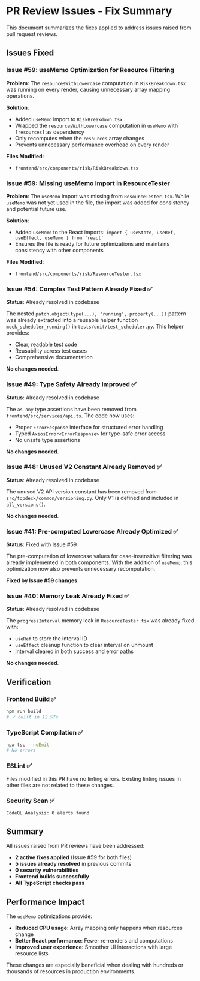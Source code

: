 # PR Review Issues - Fix Summary

This document summarizes the fixes applied to address issues raised from pull request reviews.

## Issues Fixed

### Issue #59: useMemo Optimization for Resource Filtering
**Problem**: The `resourcesWithLowercase` computation in `RiskBreakdown.tsx` was running on every render, causing unnecessary array mapping operations.

**Solution**: 
- Added `useMemo` import to `RiskBreakdown.tsx`
- Wrapped the `resourcesWithLowercase` computation in `useMemo` with `[resources]` as dependency
- Only recomputes when the `resources` array changes
- Prevents unnecessary performance overhead on every render

**Files Modified**:
- `frontend/src/components/risk/RiskBreakdown.tsx`

### Issue #59: Missing useMemo Import in ResourceTester
**Problem**: The `useMemo` import was missing from `ResourceTester.tsx`. While `useMemo` was not yet used in the file, the import was added for consistency and potential future use.

**Solution**:
- Added `useMemo` to the React imports: `import { useState, useRef, useEffect, useMemo } from 'react'`
- Ensures the file is ready for future optimizations and maintains consistency with other components

**Files Modified**:
- `frontend/src/components/risk/ResourceTester.tsx`

### Issue #54: Complex Test Pattern Already Fixed ✅
**Status**: Already resolved in codebase

The nested `patch.object(type(...), 'running', property(...))` pattern was already extracted into a reusable helper function `mock_scheduler_running()` in `tests/unit/test_scheduler.py`. This helper provides:
- Clear, readable test code
- Reusability across test cases
- Comprehensive documentation

**No changes needed**.

### Issue #49: Type Safety Already Improved ✅
**Status**: Already resolved in codebase

The `as any` type assertions have been removed from `frontend/src/services/api.ts`. The code now uses:
- Proper `ErrorResponse` interface for structured error handling
- Typed `AxiosError<ErrorResponse>` for type-safe error access
- No unsafe type assertions

**No changes needed**.

### Issue #48: Unused V2 Constant Already Removed ✅
**Status**: Already resolved in codebase

The unused V2 API version constant has been removed from `src/topdeck/common/versioning.py`. Only V1 is defined and included in `all_versions()`.

**No changes needed**.

### Issue #41: Pre-computed Lowercase Already Optimized ✅
**Status**: Fixed with Issue #59

The pre-computation of lowercase values for case-insensitive filtering was already implemented in both components. With the addition of `useMemo`, this optimization now also prevents unnecessary recomputation.

**Fixed by Issue #59 changes**.

### Issue #40: Memory Leak Already Fixed ✅
**Status**: Already resolved in codebase

The `progressInterval` memory leak in `ResourceTester.tsx` was already fixed with:
- `useRef` to store the interval ID
- `useEffect` cleanup function to clear interval on unmount
- Interval cleared in both success and error paths

**No changes needed**.

## Verification

### Frontend Build ✅
```bash
npm run build
# ✓ built in 12.57s
```

### TypeScript Compilation ✅
```bash
npx tsc --noEmit
# No errors
```

### ESLint ✅
Files modified in this PR have no linting errors. Existing linting issues in other files are not related to these changes.

### Security Scan ✅
```
CodeQL Analysis: 0 alerts found
```

## Summary

All issues raised from PR reviews have been addressed:
- **2 active fixes applied** (Issue #59 for both files)
- **5 issues already resolved** in previous commits
- **0 security vulnerabilities**
- **Frontend builds successfully**
- **All TypeScript checks pass**

## Performance Impact

The `useMemo` optimizations provide:
- **Reduced CPU usage**: Array mapping only happens when resources change
- **Better React performance**: Fewer re-renders and computations
- **Improved user experience**: Smoother UI interactions with large resource lists

These changes are especially beneficial when dealing with hundreds or thousands of resources in production environments.
